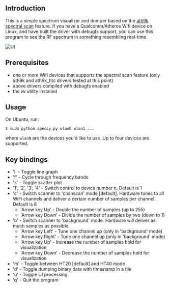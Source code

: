 ## Introduction

This is a simple spectrum visualizer and dumper based on the [ath9k spectral scan](https://wireless.wiki.kernel.org/en/users/drivers/ath9k/spectral_scan) feature.
If you have a Qualcomm/Atheros Wifi device on Linux, and have built the
driver with debugfs support, you can use this program to see the RF spectrum
in something resembling real-time.

![UI](http://bobcopeland.com/images/lj/speccy-anim.gif)

## Prerequisites

 * one or more Wifi devices that supports the spectral scan feature (only ath9k and ath9k\_htc
   drivers tested at this point)
 * above drivers compiled with debugfs enabled
 * the iw utility installed

## Usage

On Ubuntu, run:
```
$ sudo python speccy.py wlan0 wlan1 ...
```
where ```wlanN``` are the devices you'd like to use. Up to four devices are supported.

## Key bindings

 * 'l' - Toggle line graph
 * 'f' - Cycle through frequency bands
 * 's' - Toggle scatter plot
 * '1', '2', '3', '4' - Switch control to device number n. Default is 1
 * 'c' - Switch scanner to 'chanscan' mode [default]. Hardware tunes to all WiFi channels and deliver a certain number of samples per channel. Default is 8
   * 'Arrow key Up' - Double the number of samples (up to 255)
   * 'Arrow key Down' - Divide the number of samples by two (down to 1)
 * 'b' - Switch scanner to 'background' mode. Hardware will deliver as much samples as possible
   * 'Arrow key Left' - Tune one channel up (only in 'background' mode)
   * 'Arrow key Right' - Tune one channel up (only in 'background' mode)
   * 'Arrow key Up' - Increase the number of samples hold for visualization
   * 'Arrow key Down' - Decrease the number of samples hold for visualization
 * 'm' - Toggle between HT20 [default] and HT40 mode
 * 'd' - Toggle dumping binary data with timestamp in a file
 * 'u' - Toggle UI processing
 * 'q' - Quit the program

